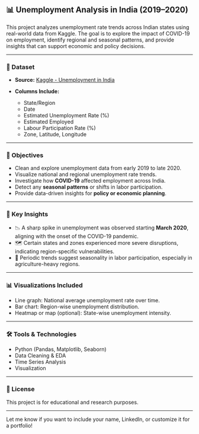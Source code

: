 ## 📊 Unemployment Analysis in India (2019–2020)

This project analyzes unemployment rate trends across Indian states using real-world data from Kaggle. The goal is to explore the impact of COVID-19 on employment, identify regional and seasonal patterns, and provide insights that can support economic and policy decisions.

---

### 📁 Dataset

* **Source:** [Kaggle - Unemployment in India](https://www.kaggle.com/datasets/gokulrajkmv/unemployment-in-india)
* **Columns Include:**

  * State/Region
  * Date
  * Estimated Unemployment Rate (%)
  * Estimated Employed
  * Labour Participation Rate (%)
  * Zone, Latitude, Longitude

---

### 🧠 Objectives

* Clean and explore unemployment data from early 2019 to late 2020.
* Visualize national and regional unemployment rate trends.
* Investigate how **COVID-19** affected employment across India.
* Detect any **seasonal patterns** or shifts in labor participation.
* Provide data-driven insights for **policy or economic planning**.

---

### 📌 Key Insights

* 📉 A sharp spike in unemployment was observed starting **March 2020**, aligning with the onset of the COVID-19 pandemic.
* 🗺️ Certain states and zones experienced more severe disruptions, indicating region-specific vulnerabilities.
* 📆 Periodic trends suggest seasonality in labor participation, especially in agriculture-heavy regions.

---

### 📊 Visualizations Included

* Line graph: National average unemployment rate over time.
* Bar chart: Region-wise unemployment distribution.
* Heatmap or map (optional): State-wise unemployment intensity.

---

### 🛠️ Tools & Technologies

* Python (Pandas, Matplotlib, Seaborn)
* Data Cleaning & EDA
* Time Series Analysis
* Visualization


---

### 📌 License

This project is for educational and research purposes.

---

Let me know if you want to include your name, LinkedIn, or customize it for a portfolio!
